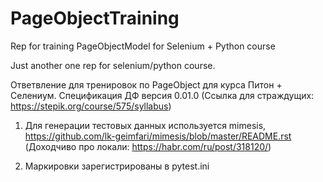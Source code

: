 # PageObjectTraining
Rep for training PageObjectModel for Selenium + Python course

Just another one rep for selenium/python course.

Ответвление для тренировок по PageObject для курса Питон + Селениум. Спецификация ДФ версия 0.01.0 (Ссылка для страждущих: https://stepik.org/course/575/syllabus)

1. Для генерации тестовых данных используется mimesis, https://github.com/lk-geimfari/mimesis/blob/master/README.rst (Доходчиво про локали: https://habr.com/ru/post/318120/)

2. Маркировки зарегистрированы в pytest.ini


